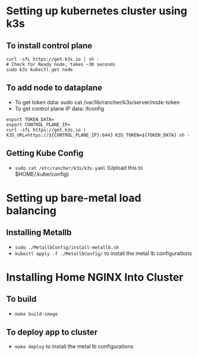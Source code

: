 # Setting up kubernetes cluster using k3s
## To install control plane
```
curl -sfL https://get.k3s.io | sh - 
# Check for Ready node, takes ~30 seconds 
sudo k3s kubectl get node 
```

## To add node to dataplane
- To get token data: sudo cat /var/lib/rancher/k3s/server/node-token
- To get control plane IP data: ifconfig
```
export TOKEN_DATA=
export CONTROL_PLANE_IP=
curl -sfL https://get.k3s.io | K3S_URL=https://${CONTROL_PLANE_IP}:6443 K3S_TOKEN=${TOKEN_DATA} sh -
```

## Getting Kube Config
- `sudo cat /etc/rancher/k3s/k3s.yaml` (Upload this to $HOME/.kube/config)

# Setting up bare-metal load balancing
## Installing Metallb
- `sudo ./MetallbConfig/install-metallb.sh`
- `kubectl apply -f ./MetallbConfig/` to install the metal lb configurations

# Installing Home NGINX Into Cluster
## To build
- `make build-image`
## To deploy app to cluster
- `make deploy` to install the metal lb configurations